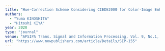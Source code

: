 ```yaml
---
title: "Hue-Correction Scheme Considering CIEDE2000 for Color-Image Enhancement Including Deep-Learning-Based Algorithms"
authors:
  - "Yuma KINOSHITA"
  - "Hitoshi KIYA"
year: 2020
type: "journal"
venue: "APSIPA Trans. Signal and Information Processing, Vol. 9, No.1, e19, 2020-11-30."
url: "https://www.nowpublishers.com/article/Details/SIP-155"
---
```

